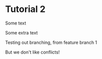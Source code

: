 # Tutorial 2

Some text

Some extra text

Testing out branching, from feature branch 1

But we don't like conflicts!
